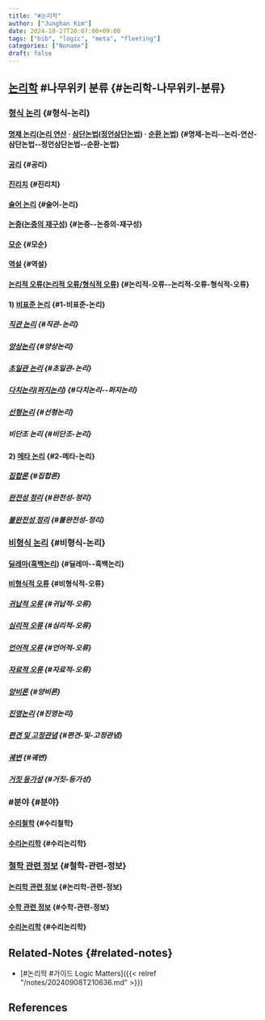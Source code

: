 ```yaml
---
title: "#논리학"
author: ["Junghan Kim"]
date: 2024-10-27T20:07:00+09:00
tags: ["bib", "logic", "meta", "fleeting"]
categories: ["Noname"]
draft: false
---
```


<!--more-->


## [논리학](https://namu.wiki/w/%EB%85%BC%EB%A6%AC%ED%95%99) #나무위키 분류 {#논리학-나무위키-분류}


### [형식 논리](https://namu.wiki/w/%EB%85%BC%EB%A6%AC%ED%95%99#s-2.1) {#형식-논리}


#### [명제 논리](https://namu.wiki/w/%EB%AA%85%EC%A0%9C%20%EB%85%BC%EB%A6%AC)([논리 연산](https://namu.wiki/w/%EB%85%BC%EB%A6%AC%20%EC%97%B0%EC%82%B0) · [삼단논법](https://namu.wiki/w/%EC%82%BC%EB%8B%A8%EB%85%BC%EB%B2%95)([정언삼단논법](https://namu.wiki/w/%EC%A0%95%EC%96%B8%EC%82%BC%EB%8B%A8%EB%85%BC%EB%B2%95)) · [순환 논법](https://namu.wiki/w/%EC%88%9C%ED%99%98%20%EB%85%BC%EB%B2%95)) {#명제-논리--논리-연산-삼단논법--정언삼단논법--순환-논법}


#### [공리](https://namu.wiki/w/%EA%B3%B5%EB%A6%AC) {#공리}


#### [진리치](https://namu.wiki/w/%EC%A7%84%EB%A6%AC%EC%B9%98) {#진리치}


#### [술어 논리](https://namu.wiki/w/%EC%88%A0%EC%96%B4%20%EB%85%BC%EB%A6%AC) {#술어-논리}


#### [논증](https://namu.wiki/w/%EB%85%BC%EC%A6%9D)([논증의 재구성](https://namu.wiki/w/%EB%85%BC%EC%A6%9D%EC%9D%98%20%EC%9E%AC%EA%B5%AC%EC%84%B1)) {#논증--논증의-재구성}


#### [모순](https://namu.wiki/w/%EB%AA%A8%EC%88%9C) {#모순}


#### [역설](https://namu.wiki/w/%EC%97%AD%EC%84%A4) {#역설}


#### [논리적 오류](https://namu.wiki/w/%EB%85%BC%EB%A6%AC%EC%A0%81%20%EC%98%A4%EB%A5%98)([논리적 오류/형식적 오류](https://namu.wiki/w/%EB%85%BC%EB%A6%AC%EC%A0%81%20%EC%98%A4%EB%A5%98/%ED%98%95%EC%8B%9D%EC%A0%81%20%EC%98%A4%EB%A5%98)) {#논리적-오류--논리적-오류-형식적-오류}


#### 1) [비표준 논리](https://namu.wiki/w/%EB%85%BC%EB%A6%AC%ED%95%99#s-2.1.2) {#1-비표준-논리}


##### [직관 논리](https://namu.wiki/w/%EC%A7%81%EA%B4%80%20%EB%85%BC%EB%A6%AC) {#직관-논리}


##### [양상논리](https://namu.wiki/w/%EC%96%91%EC%83%81%EB%85%BC%EB%A6%AC) {#양상논리}


##### [초일관 논리](https://namu.wiki/w/%EC%B4%88%EC%9D%BC%EA%B4%80%20%EB%85%BC%EB%A6%AC) {#초일관-논리}


##### [다치논리](https://namu.wiki/w/%EB%8B%A4%EC%B9%98%EB%85%BC%EB%A6%AC)([퍼지논리](https://namu.wiki/w/%ED%8D%BC%EC%A7%80%20%ED%95%A8%EC%88%98)) {#다치논리--퍼지논리}


##### [선형논리](https://namu.wiki/w/%EC%84%A0%ED%98%95%EB%85%BC%EB%A6%AC) {#선형논리}


##### 비단조 논리 {#비단조-논리}


#### 2) [메타 논리](https://namu.wiki/w/%EB%85%BC%EB%A6%AC%ED%95%99#s-2.1.3) {#2-메타-논리}


##### [집합론](https://namu.wiki/w/%EC%A7%91%ED%95%A9%EB%A1%A0) {#집합론}


##### [완전성 정리](https://namu.wiki/w/%EC%99%84%EC%A0%84%EC%84%B1%20%EC%A0%95%EB%A6%AC) {#완전성-정리}


##### [불완전성 정리](https://namu.wiki/w/%EB%B6%88%EC%99%84%EC%A0%84%EC%84%B1%20%EC%A0%95%EB%A6%AC) {#불완전성-정리}


### [비형식 논리](https://namu.wiki/w/%EB%85%BC%EB%A6%AC%ED%95%99#s-2.2) {#비형식-논리}


#### [딜레마](https://namu.wiki/w/%EB%94%9C%EB%A0%88%EB%A7%88)([흑백논리](https://namu.wiki/w/%ED%9D%91%EB%B0%B1%EB%85%BC%EB%A6%AC)) {#딜레마--흑백논리}


#### [비형식적 오류](https://namu.wiki/w/%EB%85%BC%EB%A6%AC%EC%A0%81%20%EC%98%A4%EB%A5%98/%EB%B9%84%ED%98%95%EC%8B%9D%EC%A0%81%20%EC%98%A4%EB%A5%98) {#비형식적-오류}


##### [귀납적 오류](https://namu.wiki/w/%EB%85%BC%EB%A6%AC%EC%A0%81%20%EC%98%A4%EB%A5%98/%EB%B9%84%ED%98%95%EC%8B%9D%EC%A0%81%20%EC%98%A4%EB%A5%98/%EA%B7%80%EB%82%A9%EC%A0%81%20%EC%98%A4%EB%A5%98) {#귀납적-오류}


##### [심리적 오류](https://namu.wiki/w/%EB%85%BC%EB%A6%AC%EC%A0%81%20%EC%98%A4%EB%A5%98/%EB%B9%84%ED%98%95%EC%8B%9D%EC%A0%81%20%EC%98%A4%EB%A5%98/%EC%8B%AC%EB%A6%AC%EC%A0%81%20%EC%98%A4%EB%A5%98) {#심리적-오류}


##### [언어적 오류](https://namu.wiki/w/%EB%85%BC%EB%A6%AC%EC%A0%81%20%EC%98%A4%EB%A5%98/%EB%B9%84%ED%98%95%EC%8B%9D%EC%A0%81%20%EC%98%A4%EB%A5%98/%EC%96%B8%EC%96%B4%EC%A0%81%20%EC%98%A4%EB%A5%98) {#언어적-오류}


##### [자료적 오류](https://namu.wiki/w/%EB%85%BC%EB%A6%AC%EC%A0%81%20%EC%98%A4%EB%A5%98/%EB%B9%84%ED%98%95%EC%8B%9D%EC%A0%81%20%EC%98%A4%EB%A5%98/%EC%9E%90%EB%A3%8C%EC%A0%81%20%EC%98%A4%EB%A5%98) {#자료적-오류}


##### [양비론](https://namu.wiki/w/%EC%96%91%EB%B9%84%EB%A1%A0) {#양비론}


##### [진영논리](https://namu.wiki/w/%EC%A7%84%EC%98%81%EB%85%BC%EB%A6%AC) {#진영논리}


##### [편견 및 고정관념](https://namu.wiki/w/%ED%8E%B8%EA%B2%AC%20%EB%B0%8F%20%EA%B3%A0%EC%A0%95%EA%B4%80%EB%85%90) {#편견-및-고정관념}


##### [궤변](https://namu.wiki/w/%EA%B6%A4%EB%B3%80) {#궤변}


##### [거짓 등가성](https://namu.wiki/w/%EA%B1%B0%EC%A7%93%20%EB%93%B1%EA%B0%80%EC%84%B1) {#거짓-등가성}


### #분야 {#분야}


#### [수리철학](https://namu.wiki/w/%EC%88%98%EB%A6%AC%EC%B2%A0%ED%95%99) {#수리철학}


#### [수리논리학](https://namu.wiki/w/%EC%88%98%EB%A6%AC%EB%85%BC%EB%A6%AC%ED%95%99) {#수리논리학}


### [철학 관련 정보](https://namu.wiki/w/%EC%B2%A0%ED%95%99%20%EA%B4%80%EB%A0%A8%20%EC%A0%95%EB%B3%B4) {#철학-관련-정보}


#### [논리학 관련 정보](https://namu.wiki/w/%EB%85%BC%EB%A6%AC%ED%95%99%20%EA%B4%80%EB%A0%A8%20%EC%A0%95%EB%B3%B4) {#논리학-관련-정보}


#### [수학 관련 정보](https://namu.wiki/w/%EC%88%98%ED%95%99%20%EA%B4%80%EB%A0%A8%20%EC%A0%95%EB%B3%B4) {#수학-관련-정보}


#### [수리논리학](https://namu.wiki/w/%ED%8B%80:%EC%88%98%ED%95%99%EA%B8%B0%EC%B4%88%EB%A1%A0) {#수리논리학}


## Related-Notes {#related-notes}

-   [#논리학 #가이드 Logic Matters]({{< relref "/notes/20240908T210636.md" >}})

## References

<style>.csl-entry{text-indent: -1.5em; margin-left: 1.5em;}</style><div class="csl-bib-body">
</div>
